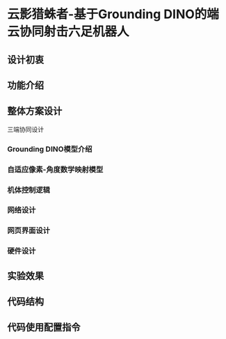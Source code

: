 # 云影猎蛛者-基于Grounding DINO的端云协同射击六足机器人
## 设计初衷

## 功能介绍

## 整体方案设计
三端协同设计
### Grounding DINO模型介绍

### 自适应像素-角度数学映射模型

### 机体控制逻辑

### 网络设计

### 网页界面设计

### 硬件设计

## 实验效果

## 代码结构

## 代码使用配置指令
